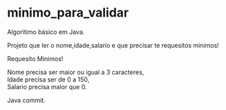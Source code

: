 # minimo_para_validar


Algoritimo básico em Java.

Projeto que ler o nome,idade,salario e que precisar te requesitos minimos!<br /> 

Requesito Minimos!<br /> 

Nome precisa ser maior ou igual a 3 caracteres,<br /> 
Idade precisa ser de 0 a 150,<br /> 
Salario precisa maior que 0.<br /> 


Java commit.

